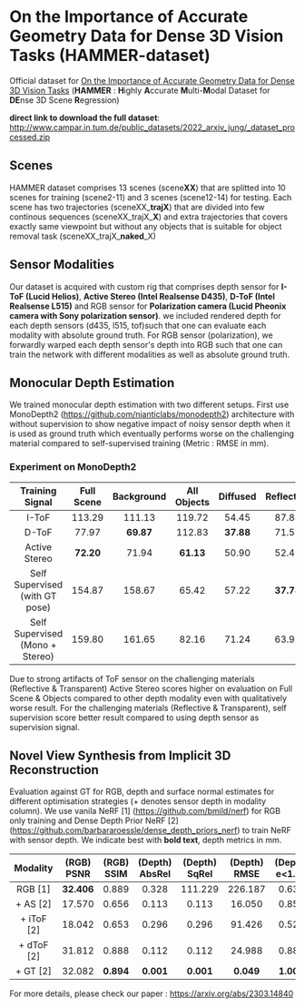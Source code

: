 # On the Importance of Accurate Geometry Data for Dense 3D Vision Tasks (HAMMER-dataset)
Official dataset for [On the Importance of Accurate Geometry Data for Dense 3D Vision Tasks](https://arxiv.org/abs/2303.14840) (**HAMMER** : **H**ighly **A**ccurate **M**ulti-**M**odal Dataset for **DE**nse 3D Scene **R**egression)

**direct link to download the full dataset**: http://www.campar.in.tum.de/public_datasets/2022_arxiv_jung/_dataset_processed.zip

## Scenes
HAMMER dataset comprises 13 scenes (scene**XX**) that are splitted into 10 scenes for training (scene2-11) and 3 scenes (scene12-14) for testing. Each scene has two trajectories (sceneXX_**trajX**) that are divided into few continous sequences (sceneXX_trajX_**X**) and extra trajectories that covers exactly same viewpoint but without any objects that is suitable for object removal task (sceneXX_trajX_**naked**_X)

## Sensor Modalities
Our dataset is acquired with custom rig that comprises depth sensor for **I-ToF (Lucid Helios)**, **Active Stereo (Intel Realsense D435)**, **D-ToF (Intel Realsense L515)** and RGB sensor for **Polarization camera (Lucid Pheonix camera with Sony polarization sensor)**.
we included rendered depth for each depth sensors (d435, l515, tof)such that one can evaluate each modality with absolute ground truth. For RGB sensor (polarization), we forwardly warped each depth sensor's depth into RGB such that one can train the network with different modalities as well as absolute ground truth.

## Monocular Depth Estimation
We trained monocular depth estimation with two different setups. First use MonoDepth2 (https://github.com/nianticlabs/monodepth2) architecture with without supervision to show negative impact of noisy sensor depth when it is used as ground truth which eventually performs worse on the challenging material compared to self-supervised training (Metric : RMSE in mm).

### Experiment on MonoDepth2

|         Training Signal         | Full Scene | Background | All Objects |  Diffused | Reflective | Transparent |
|:-------------------------------:|:----------:|:----------:|:-----------:|:---------:|:----------:|:-----------:|
|              I-ToF              |   113.29   |   111.13   |    119.72   |   54.45   |    87.84   |    207.89   |
|              D-ToF              |    77.97   |  **69.87** |    112.83   | **37.88** |    71.59   |    207.85   |
|          Active Stereo          |  **72.20** |    71.94   |  **61.13**  |   50.90   |    52.43   |    87.24    |
|  Self Supervised (with GT pose) |   154.87   |   158.67   |    65.42    |   57.22   |  **37.78** |  **61.86**  |
| Self Supervised (Mono + Stereo) |   159.80   |   161.65   |    82.16    |   71.24   |    63.92   |    66.48    |

Due to strong artifacts of ToF sensor on the challenging materials (Reflective & Transparent) Active Stereo scores higher on evaluation on Full Scene & Objects compared to other depth modality even with qualitatively worse result.
For the challenging materials (Reflective & Transparent), self supervision score better result compared to using depth sensor as supervision signal.



## Novel View Synthesis from Implicit 3D Reconstruction
Evaluation against GT for RGB, depth and surface normal estimates for different optimisation strategies (+ denotes sensor depth in modality column). We use vanila NeRF [1] (https://github.com/bmild/nerf) for RGB only training and Dense Depth Prior NeRF [2] (https://github.com/barbararoessle/dense_depth_priors_nerf) to train NeRF with sensor depth. We indicate best with **bold text**, depth metrics in mm.

| Modality | (RGB) PSNR | (RGB) SSIM | (Depth) AbsRel | (Depth) SqRel | (Depth) RMSE | (Depth) e<1.25 | (Normal) Cos.Sim |
|:--------:|:----------:|:----------:|:--------------:|:-------------:|:------------:|:--------------:|:----------------:|
|    RGB [1]  | **32.406** |    0.889   |      0.328     |    111.229    |    226.187   |      0.631     |       0.084      |
| + AS    [2]     |   17.570   |    0.656   |      0.113     |     0.113     |    16.050    |      0.853     |       0.071      |
| + iToF [2]  |   18.042   |    0.653   |      0.296     |     0.296     |    91.426    |      0.520     |       0.102      |
| + dToF [2]  |   31.812   |    0.888   |      0.112     |     0.112     |    24.988    |      0.882     |       0.031      |
| + GT    [2]    |   32.082   |  **0.894** |    **0.001**   |   **0.001**   |   **0.049**  |    **1.000**   |     **0.001**    |

For more details, please check our paper : https://arxiv.org/abs/2303.14840
